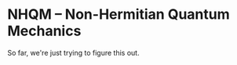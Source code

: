 NHQM – Non-Hermitian Quantum Mechanics
======================================

So far, we're just trying to figure this out.
